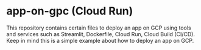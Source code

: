 # app-on-gpc (Cloud Run)
This repository contains certain files to deploy an app on GCP using tools and services such as Streamlit, Dockerfile, Cloud Run, Cloud Build (CI/CD).
Keep in mind this is a simple example about how to deploy an app on GCP.
